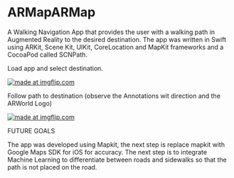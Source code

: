 # ARMapARMap

A Walking Navigation App that provides the user with a walking path in Augmented Reality to the desired destination. The app was written in Swift using  ARKit, Scene Kit, UIKit,  CoreLocation and MapKit frameworks and a CocoaPod called SCNPath. 

Load app and select destination.

<a href="https://imgflip.com/gif/2x1ug7"><img src="https://i.imgflip.com/2x1ug7.gif" title="made at imgflip.com"/></a>

Follow path to destination (observe the Annotations wit direction and the ARWorld Logo)


<a href="https://imgflip.com/gif/2x1und"><img src="https://i.imgflip.com/2x1und.gif" title="made at imgflip.com"/></a>

FUTURE GOALS

The app was developed using Mapkit, the next step is replace mapkit with Google Maps SDK for iOS for accuracy.
The next step is to integrate Machine Learning to differentiate between roads and sidewalks so that the path is not placed on the road.
